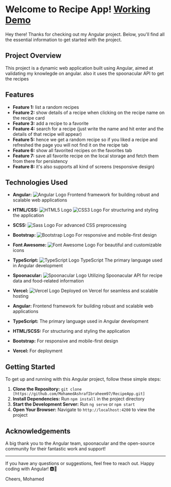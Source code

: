 # Welcome to Recipe App! [Working Demo](https://recipe-app-five-lime.vercel.app/favorite-recipes)

Hey there! Thanks for checking out my Angular project. Below, you'll find all the essential information to get started with the project.

## Project Overview
This project is a dynamic web application built using Angular, aimed at validating my knowlegde on angular. also it uses the spoonacular API to get the recipes

## Features
- **Feature 1:** list a random recipes
- **Feature 2:** show details of a recipe when clicking on the recipe name on the recipe card
- **Feature 3:** add a recipe to a favorite 
- **Feature 4:** search for a recipe (just write the name and hit enter and the details of that recipe will appear) 
- **Feature 5:** hence we get a random recipe so if you liked a recipe and refreshed the page you will not find it on the recipe tab
- **Feature 6:** show all favorited recipes on the favorites tab 
- **Feature 7:** save all favorite recipe on the local storage and fetch them from there for persistency
- **Feature 8:** it's also supports all kind of screens (responsive design)

## Technologies Used
- **Angular:** ![Angular Logo](https://angular.io/assets/images/logos/angular/angular.svg) Frontend framework for building robust and scalable web applications
- **HTML/CSS:** ![HTML5 Logo](https://upload.wikimedia.org/wikipedia/commons/6/61/HTML5_logo_and_wordmark.svg) ![CSS3 Logo](https://upload.wikimedia.org/wikipedia/commons/d/d5/CSS3_logo_and_wordmark.svg) For structuring and styling the application
- **SCSS:** ![Sass Logo](https://sass-lang.com/assets/img/logos/logo-b6e1ef6e.svg) For advanced CSS preprocessing
- **Bootstrap:** ![Bootstrap Logo](https://upload.wikimedia.org/wikipedia/commons/thumb/b/b2/Bootstrap_logo.svg/1200px-Bootstrap_logo.svg.png) For responsive and mobile-first design
- **Font Awesome:** ![Font Awesome Logo](https://fontawesome.com/images/open-graph.png) For beautiful and customizable icons
- **TypeScript:** ![TypeScript Logo](https://upload.wikimedia.org/wikipedia/commons/4/4c/Typescript_logo_2022.svg) TypeScript The primary language used in Angular development
- **Spoonacular:** ![Spoonacular Logo](https://spoonacular.com/images/spoonacular-logo-b.svg) Utilizing Spoonacular API for recipe data and food-related information
- **Vercel:** ![Vercel Logo](https://assets.vercel.com/image/upload/front/assets/design/vercel-triangle-black.svg) Deployed on Vercel for seamless and scalable hosting



- **Angular:** Frontend framework for building robust and scalable web applications
- **TypeScript:** The primary language used in Angular development
- **HTML/SCSS:** For structuring and styling the application
- **Bootstrap:** For responsive and mobile-first design
- **Vercel:** For deployment

## Getting Started
To get up and running with this Angular project, follow these simple steps:

1. **Clone the Repository:** `git clone [https://github.com/MohamedAshrafIbraheem97/RecipeApp.git]`
2. **Install Dependencies:** Run `npm install` in the project directory
3. **Start the Development Server:** Run `ng serve` or `npm start`
4. **Open Your Browser:** Navigate to `http://localhost:4200` to view the project


## Acknowledgements
A big thank you to the Angular team, spoonacular and the open-source community for their fantastic work and support!

---

If you have any questions or suggestions, feel free to reach out. Happy coding with Angular! 🅰️🚀

Cheers,
Mohamed
